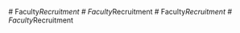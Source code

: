 
#   F a c u l t y _ R e c r u i t m e n t  
 #   F a c u l t y _ R e c r u i t m e n t  
 #   F a c u l t y _ R e c r u i t m e n t  
 #   F a c u l t y _ R e c r u i t m e n t  
 